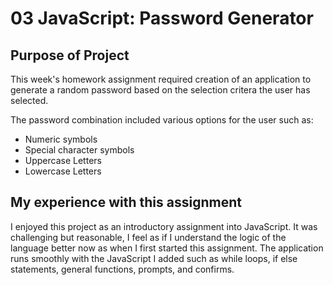 # 03 JavaScript: Password Generator

## Purpose of Project

This week's homework assignment required creation of an application to generate a random password based on the selection critera the user has selected. 

The password combination included various options for the user such as:

* Numeric symbols
* Special character symbols
* Uppercase Letters
* Lowercase Letters

## My experience with this assignment

I enjoyed this project as an introductory assignment into JavaScript. It was challenging but reasonable, I feel as if I understand the logic of the language better now as when I first started this assignment. The application runs smoothly with the JavaScript I added such as while loops, if else statements, general functions, prompts, and confirms. 